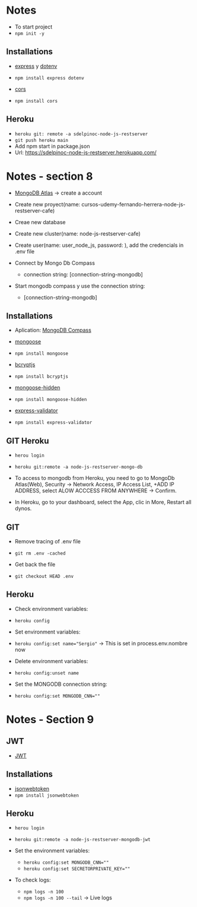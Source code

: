 # Notes
- To start project
- `npm init -y`

## Installations
- [express](https://www.npmjs.com/package/express) y [dotenv](https://www.npmjs.com/package/dotenv)
- `npm install express dotenv`

- [cors](https://www.npmjs.com/package/cors)
- `npm install cors`

## Heroku

- `heroku git: remote -a sdelpinoc-node-js-restserver`
- `git push heroku main`
- Add npm start in package.json
- Url: https://sdelpinoc-node-js-restserver.herokuapp.com/

# Notes - section 8

- [MongoDB Atlas](https://www.mongodb.com/atlas/database) -> create a account
- Create new proyect(name: cursos-udemy-fernando-herrera-node-js-restserver-cafe)
- Creae new database
- Create new cluster(name: node-js-restserver-cafe)
- Create user(name: user_node_js, password: <password>), add the credencials in .env file
- Connect by Mongo Db Compass
    - connection string: [connection-string-mongodb]

- Start mongodb compass y use the connection string:
    - [connection-string-mongodb]

## Installations

- Aplication: [MongoDB Compass]()

- [mongoose](https://mongoosejs.com/)
- `npm install mongoose`

- [bcryptjs](https://www.npmjs.com/package/bcryptjs)
- `npm install bcryptjs`

- [mongoose-hidden](https://www.npmjs.com/package/mongoose-hidden)
- `npm install mongoose-hidden`

- [express-validator](https://www.npmjs.com/package/express-validator)
- `npm install express-validator`

## GIT Heroku

- `herou login`
- `heroku git:remote -a node-js-restserver-mongo-db`

- To access to mongodb from Heroku, you need to go to MongoDb Atlas(Web), Security -> Network Access, IP Access List, 
+ADD IP ADDRESS, select ALOW ACCCESS FROM ANYWHERE -> Confirm.

- In Heroku, go to your dashboard, select the App, clic in More, Restart all dynos.

## GIT

- Remove tracing of .env file
- `git rm .env -cached`

- Get back the file
- `git checkout HEAD .env`

## Heroku

- Check environment variables:
- `heroku config`

- Set environment variables:
- `heroku config:set name="Sergio"` -> This is set in process.env.nombre now

- Delete environment variables:
- `heroku config:unset name`

- Set the MONGODB connection string:
- `heroku config:set MONGODB_CNN=""`

# Notes - Section 9

## JWT

- [JWT](https://jwt.io/)

## Installations

- [jsonwebtoken](https://www.npmjs.com/package/jsonwebtoken)
- `npm install jsonwebtoken`

## Heroku

- `herou login`
- `heroku git:remote -a node-js-restserver-mongodb-jwt`

- Set the environment variables:
    - `heroku config:set MONGODB_CNN=""`
    - `heroku config:set SECRETORPRIVATE_KEY=""`

- To check logs:
    - `npm logs -n 100`
    - `npm logs -n 100 --tail` -> Live logs